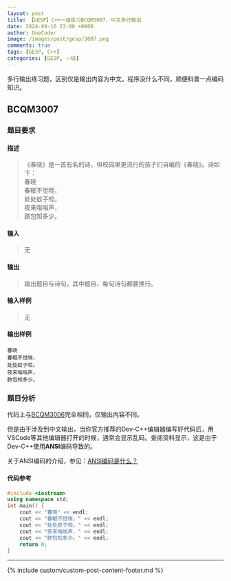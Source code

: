 ```yaml
---
layout: post
title: 【GESP】C++一级练习BCQM3007，中文多行输出
date: 2024-09-16 23:00 +0800
author: OneCoder
image: /images/post/gesp/3007.png
comments: true
tags: [GESP, C++]
categories: [GESP, 一级]
---
```

多行输出练习题，区别仅是输出内容为中文。程序没什么不同，顺便科普一点编码知识。

<!--more-->

## BCQM3007

### 题目要求

#### 描述

>《春晓》是一首有名的诗，但校园里更流行的孩子们自编的《春晓》。诗如下：  
>春晓  
>春眠不觉晓，  
>处处蚊子咬。  
>夜来嗡嗡声，  
>脓包知多少。  

#### 输入

>无

#### 输出

>输出题目与诗句，其中题目、每句诗句都要换行。

#### 输入样例

>无

#### 输出样例

```console
春晓
春眠不觉晓，
处处蚊子咬。
夜来嗡嗡声，
脓包知多少。
```

### 题目分析

代码上与[BCQM3006](https://www.coderli.com/gesp-1-bcqm3006/)完全相同，仅输出内容不同。

但是由于涉及到中文输出，当你官方推荐的Dev-C++编辑器编写好代码后，用VSCode等其他编辑器打开的时候，通常会显示乱码。查阅资料显示，这是由于Dev-C++使用**ANSI**编码导致的。

关于ANSI编码的介绍，参见：[ANSI编码是什么？](https://pd.qq.com/s/h8f0iq8cw/)

#### 代码参考

```cpp
#include <iostream>
using namespace std;
int main() {
    cout << "春晓" << endl;
    cout << "春眠不觉晓，" << endl;
    cout << "处处蚊子咬。" << endl;
    cout << "夜来嗡嗡声，" << endl;
    cout << "脓包知多少。" << endl; 
    return 0;
}
```

---

{% include custom/custom-post-content-footer.md %}
